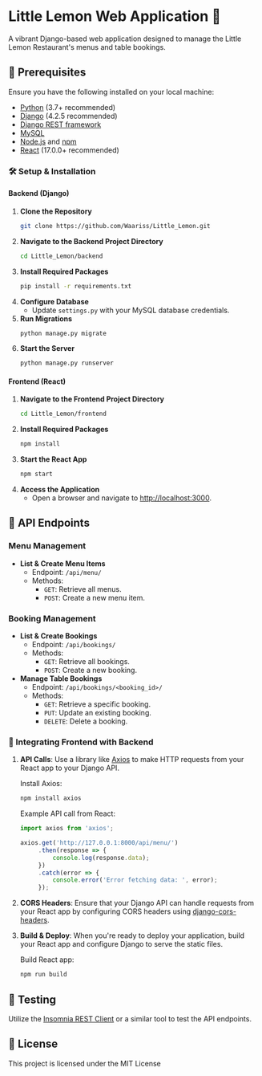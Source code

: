 # Little Lemon Web Application 🍋

A vibrant Django-based web application designed to manage the Little Lemon Restaurant's menus and table bookings.

## 🚀 Prerequisites

Ensure you have the following installed on your local machine:

- [Python](https://www.python.org/) (3.7+ recommended)
- [Django](https://www.djangoproject.com/) (4.2.5 recommended)
- [Django REST framework](https://www.django-rest-framework.org/)
- [MySQL](https://www.mysql.com/)
- [Node.js](https://nodejs.org/en/) and [npm](https://www.npmjs.com/get-npm)
- [React](https://reactjs.org/) (17.0.0+ recommended)

### 🛠️ Setup & Installation

#### Backend (Django)

1. **Clone the Repository**
   ```sh
   git clone https://github.com/Waariss/Little_Lemon.git 
   ```
2. **Navigate to the Backend Project Directory**
   ```sh
   cd Little_Lemon/backend
   ```
3. **Install Required Packages**
   ```sh
   pip install -r requirements.txt
   ```
4. **Configure Database**
   - Update `settings.py` with your MySQL database credentials.
5. **Run Migrations**
   ```sh
   python manage.py migrate
   ```
6. **Start the Server**
   ```sh
   python manage.py runserver
   ```
   
#### Frontend (React)

1. **Navigate to the Frontend Project Directory**
   ```sh
   cd Little_Lemon/frontend
   ```
2. **Install Required Packages**
   ```sh
   npm install
   ```
3. **Start the React App**
   ```sh
   npm start
   ```
4. **Access the Application**
   - Open a browser and navigate to [http://localhost:3000](http://localhost:3000).


## 📌 API Endpoints

### Menu Management
- **List & Create Menu Items**
  - Endpoint: `/api/menu/`
  - Methods: 
    - `GET`: Retrieve all menus.
    - `POST`: Create a new menu item.

### Booking Management
- **List & Create Bookings**
  - Endpoint: `/api/bookings/`
  - Methods: 
    - `GET`: Retrieve all bookings.
    - `POST`: Create a new booking.
- **Manage Table Bookings**
  - Endpoint: `/api/bookings/<booking_id>/`
  - Methods: 
    - `GET`: Retrieve a specific booking.
    - `PUT`: Update an existing booking.
    - `DELETE`: Delete a booking.

### 🔄 Integrating Frontend with Backend

1. **API Calls**: Use a library like [Axios](https://axios-http.com/) to make HTTP requests from your React app to your Django API.
   
   Install Axios:
   ```sh
   npm install axios
   ```
   
   Example API call from React:
   ```jsx
   import axios from 'axios';

   axios.get('http://127.0.0.1:8000/api/menu/')
        .then(response => {
            console.log(response.data);
        })
        .catch(error => {
            console.error('Error fetching data: ', error);
        });
   ```
   
2. **CORS Headers**: Ensure that your Django API can handle requests from your React app by configuring CORS headers using [django-cors-headers](https://pypi.org/project/django-cors-headers/).

3. **Build & Deploy**: When you're ready to deploy your application, build your React app and configure Django to serve the static files.

   Build React app:
   ```sh
   npm run build
   ```
## 🧪 Testing

Utilize the [Insomnia REST Client](https://insomnia.rest/) or a similar tool to test the API endpoints.

## 📜 License

This project is licensed under the MIT License
